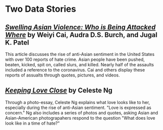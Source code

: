 # Two Data Stories

## *[Swelling Asian Violence: Who is Being Attacked Where](https://www.nytimes.com/interactive/2021/04/03/us/anti-asian-attacks.html)* by Weiyi Cai, Audra D.S. Burch, and Jugal K. Patel
This article discusses the rise of anti-Asian sentiment in the United States with over 100 reports of hate crime. Asian people have been pushed, beaten, kicked, spit on, called slurs, and killed. Nearly half of the assaults included a reference to the coronavirus. Cai and others display these reports of assualts through quotes, pictures, and videos.

## *[Keeping Love Close](https://www.nytimes.com/interactive/2021/04/08/arts/asian-american-photos-love.html)* by Celeste Ng

Through a photo-essay, Celeste Ng explains what love looks like to her, especially during the rise of anti-Asian sentiment. "Love is expressed as concern." Ng also includes a series of photos and quotes, asking Asian and Asian-American photograpahers respond to the question "What does love look like in a time of hate?"